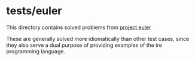 # tests/euler

This directory contains solved problems from [project euler](https://projecteuler.net)

These are generally solved more idiomatically than other test cases, since they also serve a dual purpose of
providing examples of the ire programming language.
